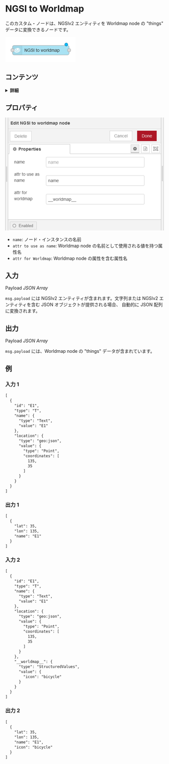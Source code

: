 # NGSI to Worldmap

このカスタム・ノードは、NGSIv2 エンティティを Worldmap node の "things" データに変換できるノードです。

![](https://raw.githubusercontent.com/lets-fiware/node-red-contrib-letsfiware-NGSI/gh-pages/images/to-worldmap/to-worldmap-01.png)

## コンテンツ

<details>
<summary><strong>詳細</strong></summary>

-   [プロパティ](#properties)
-   [入力](#input)
-   [出力](#output)
-   [例](#example)

</details>

<a name="properties"></a>

## プロパティ

![](https://raw.githubusercontent.com/lets-fiware/node-red-contrib-letsfiware-NGSI/gh-pages/images/to-worldmap/to-worldmap-02.png)

- `name`: ノード・インスタンスの名前
- `attr to use as name`: Worldmap node の名前として使用される値を持つ属性名
- `attr for Worldmap`: Worldmap node の属性を含む属性名

<a name="input"></a>

## 入力

Payload  *JSON Array*

`msg.payload` には NGSIv2 エンティティが含まれます。文字列または NGSIv2 エンティティを含む JSON オブジェクトが提供される場合、
自動的に JSON 配列に変換されます。

<a name="output"></a>

## 出力

Payload *JSON Array*

`msg.payload` には、Worldmap node の "things" データが含まれています。

<a name="example"></a>

## 例

### 入力 1

```
[
  {
    "id": "E1",
    "type": "T",
    "name": {
      "type": "Text",
      "value": "E1"
    },
    "location": {
      "type": "geo:json",
      "value": {
        "type": "Point",
        "coordinates": [
          135,
          35
        ]
      }
    }
  }
]
```

### 出力 1

```
[
  {
    "lat": 35,
    "lon": 135,
    "name": "E1"
  }
]
```

### 入力 2

```
[
  {
    "id": "E1",
    "type": "T",
    "name": {
      "type": "Text",
      "value": "E1"
    },
    "location": {
      "type": "geo:json",
      "value": {
        "type": "Point",
        "coordinates": [
          135,
          35
        ]
      }
    },
    "__worldmap__": {
      "type": "StructuredValues",
      "value": {
        "icon": "bicycle"
      }
    }
  }
]
```

### 出力 2

```
[
  {
    "lat": 35,
    "lon": 135,
    "name": "E1",
    "icon": "bicycle"
  }
]
```
